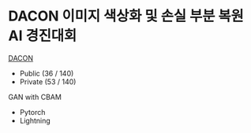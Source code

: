 # DACON 이미지 색상화 및 손실 부분 복원 AI 경진대회  
[DACON](https://dacon.io/competitions/official/236420/overview/description "데이콘")
* Public (36 / 140)
* Private (53 / 140)
  
GAN with CBAM  
  
- Pytorch
- Lightning
